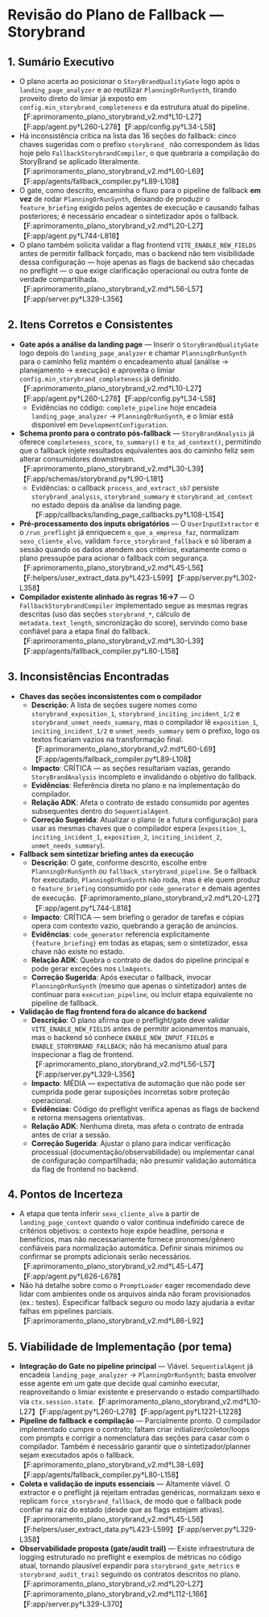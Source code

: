 # Revisão do Plano de Fallback — Storybrand

## 1. Sumário Executivo
- O plano acerta ao posicionar o `StoryBrandQualityGate` logo após o `landing_page_analyzer` e ao reutilizar `PlanningOrRunSynth`, tirando proveito direto do limiar já exposto em `config.min_storybrand_completeness` e da estrutura atual do pipeline.【F:aprimoramento_plano_storybrand_v2.md†L10-L27】【F:app/agent.py†L260-L278】【F:app/config.py†L34-L58】
- Há inconsistência crítica na lista das 16 seções do fallback: cinco chaves sugeridas com o prefixo `storybrand_` não correspondem às lidas hoje pelo `FallbackStorybrandCompiler`, o que quebraria a compilação do StoryBrand se aplicado literalmente.【F:aprimoramento_plano_storybrand_v2.md†L60-L69】【F:app/agents/fallback_compiler.py†L89-L108】
- O gate, como descrito, encaminha o fluxo para o pipeline de fallback **em vez** de rodar `PlanningOrRunSynth`, deixando de produzir o `feature_briefing` exigido pelos agentes de execução e causando falhas posteriores; é necessário encadear o sintetizador após o fallback.【F:aprimoramento_plano_storybrand_v2.md†L20-L27】【F:app/agent.py†L744-L818】
- O plano também solicita validar a flag frontend `VITE_ENABLE_NEW_FIELDS` antes de permitir fallback forçado, mas o backend não tem visibilidade dessa configuração — hoje apenas as flags de backend são checadas no preflight — o que exige clarificação operacional ou outra fonte de verdade compartilhada.【F:aprimoramento_plano_storybrand_v2.md†L56-L57】【F:app/server.py†L329-L356】

## 2. Itens Corretos e Consistentes
- **Gate após a análise da landing page** — Inserir o `StoryBrandQualityGate` logo depois do `landing_page_analyzer` e chamar `PlanningOrRunSynth` para o caminho feliz mantém o encadeamento atual (análise → planejamento → execução) e aproveita o limiar `config.min_storybrand_completeness` já definido.【F:aprimoramento_plano_storybrand_v2.md†L10-L27】【F:app/agent.py†L260-L278】【F:app/config.py†L34-L58】  
  - Evidências no código: `complete_pipeline` hoje encadeia `landing_page_analyzer` → `PlanningOrRunSynth`, e o limiar está disponível em `DevelopmentConfiguration`.
- **Schema pronto para o contrato pós-fallback** — `StoryBrandAnalysis` já oferece `completeness_score`, `to_summary()` e `to_ad_context()`, permitindo que o fallback injete resultados equivalentes aos do caminho feliz sem alterar consumidores downstream.【F:aprimoramento_plano_storybrand_v2.md†L30-L39】【F:app/schemas/storybrand.py†L90-L181】  
  - Evidências: o callback `process_and_extract_sb7` persiste `storybrand_analysis`, `storybrand_summary` e `storybrand_ad_context` no estado depois da análise da landing page.【F:app/callbacks/landing_page_callbacks.py†L108-L154】
- **Pré-processamento dos inputs obrigatórios** — O `UserInputExtractor` e o `/run_preflight` já enriquecem `o_que_a_empresa_faz`, normalizam `sexo_cliente_alvo`, validam `force_storybrand_fallback` e só liberam a sessão quando os dados atendem aos critérios, exatamente como o plano pressupõe para acionar o fallback com segurança.【F:aprimoramento_plano_storybrand_v2.md†L45-L56】【F:helpers/user_extract_data.py†L423-L599】【F:app/server.py†L302-L358】
- **Compilador existente alinhado às regras 16→7** — O `FallbackStorybrandCompiler` implementado segue as mesmas regras descritas (uso das seções `storybrand_*`, cálculo de `metadata.text_length`, sincronização do score), servindo como base confiável para a etapa final do fallback.【F:aprimoramento_plano_storybrand_v2.md†L30-L39】【F:app/agents/fallback_compiler.py†L80-L158】

## 3. Inconsistências Encontradas
- **Chaves das seções inconsistentes com o compilador**  
  - **Descrição**: A lista de seções sugere nomes como `storybrand_exposition_1`, `storybrand_inciting_incident_1/2` e `storybrand_unmet_needs_summary`, mas o compilador lê `exposition_1`, `inciting_incident_1/2` e `unmet_needs_summary` sem o prefixo, logo os textos ficariam vazios na transformação final.【F:aprimoramento_plano_storybrand_v2.md†L60-L69】【F:app/agents/fallback_compiler.py†L89-L108】  
  - **Impacto**: CRÍTICA — as seções resultariam vazias, gerando `StoryBrandAnalysis` incompleto e invalidando o objetivo do fallback.  
  - **Evidências**: Referência direta no plano e na implementação do compilador.  
  - **Relação ADK**: Afeta o contrato de estado consumido por agentes subsequentes dentro do `SequentialAgent`.  
  - **Correção Sugerida**: Atualizar o plano (e a futura configuração) para usar as mesmas chaves que o compilador espera (`exposition_1`, `inciting_incident_1`, `exposition_2`, `inciting_incident_2`, `unmet_needs_summary`).
- **Fallback sem sintetizar briefing antes da execução**  
  - **Descrição**: O gate, conforme descrito, escolhe entre `PlanningOrRunSynth` *ou* `fallback_storybrand_pipeline`. Se o fallback for executado, `PlanningOrRunSynth` não roda, mas é ele quem produz o `feature_briefing` consumido por `code_generator` e demais agentes de execução.【F:aprimoramento_plano_storybrand_v2.md†L20-L27】【F:app/agent.py†L744-L818】  
  - **Impacto**: CRÍTICA — sem briefing o gerador de tarefas e cópias opera com contexto vazio, quebrando a geração de anúncios.  
  - **Evidências**: `code_generator` referencia explicitamente `{feature_briefing}` em todas as etapas; sem o sintetizador, essa chave não existe no estado.  
  - **Relação ADK**: Quebra o contrato de dados do pipeline principal e pode gerar exceções nos `LlmAgents`.  
  - **Correção Sugerida**: Após executar o fallback, invocar `PlanningOrRunSynth` (mesmo que apenas o sintetizador) antes de continuar para `execution_pipeline`, ou incluir etapa equivalente no pipeline de fallback.
- **Validação de flag frontend fora do alcance do backend**  
  - **Descrição**: O plano afirma que o preflight/gate deve validar `VITE_ENABLE_NEW_FIELDS` antes de permitir acionamentos manuais, mas o backend só conhece `ENABLE_NEW_INPUT_FIELDS` e `ENABLE_STORYBRAND_FALLBACK`; não há mecanismo atual para inspecionar a flag de frontend.【F:aprimoramento_plano_storybrand_v2.md†L56-L57】【F:app/server.py†L329-L356】  
  - **Impacto**: MÉDIA — expectativa de automação que não pode ser cumprida pode gerar suposições incorretas sobre proteção operacional.  
  - **Evidências**: Código do preflight verifica apenas as flags de backend e retorna mensagens orientativas.  
  - **Relação ADK**: Nenhuma direta, mas afeta o contrato de entrada antes de criar a sessão.  
  - **Correção Sugerida**: Ajustar o plano para indicar verificação processual (documentação/observabilidade) ou implementar canal de configuração compartilhada; não presumir validação automática da flag de frontend no backend.

## 4. Pontos de Incerteza
- A etapa que tenta inferir `sexo_cliente_alvo` a partir de `landing_page_context` quando o valor continua indefinido carece de critérios objetivos: o contexto hoje expõe headline, persona e benefícios, mas não necessariamente fornece pronomes/gênero confiáveis para normalização automática. Definir sinais mínimos ou confirmar se prompts adicionais serão necessários.【F:aprimoramento_plano_storybrand_v2.md†L45-L47】【F:app/agent.py†L626-L678】
- Não há detalhe sobre como o `PromptLoader` eager recomendado deve lidar com ambientes onde os arquivos ainda não foram provisionados (ex.: testes). Especificar fallback seguro ou modo lazy ajudaria a evitar falhas em pipelines parciais.【F:aprimoramento_plano_storybrand_v2.md†L86-L92】

## 5. Viabilidade de Implementação (por tema)
- **Integração do Gate no pipeline principal** — Viável. `SequentialAgent` já encadeia `landing_page_analyzer` → `PlanningOrRunSynth`; basta envolver esse agente em um gate que decide qual caminho executar, reaproveitando o limiar existente e preservando o estado compartilhado via `ctx.session.state`.【F:aprimoramento_plano_storybrand_v2.md†L10-L27】【F:app/agent.py†L260-L278】【F:app/agent.py†L1221-L1228】
- **Pipeline de fallback e compilação** — Parcialmente pronto. O compilador implementado cumpre o contrato; faltam criar initializer/coletor/loops com prompts e corrigir a nomenclatura das seções para casar com o compilador. Também é necessário garantir que o sintetizador/planner sejam executados após o fallback.【F:aprimoramento_plano_storybrand_v2.md†L38-L69】【F:app/agents/fallback_compiler.py†L80-L158】
- **Coleta e validação de inputs essenciais** — Altamente viável. O extractor e o preflight já rejeitam entradas genéricas, normalizam sexo e replicam `force_storybrand_fallback`, de modo que o fallback pode confiar na raiz do estado (desde que as flags estejam ativas).【F:aprimoramento_plano_storybrand_v2.md†L45-L56】【F:helpers/user_extract_data.py†L423-L599】【F:app/server.py†L329-L358】
- **Observabilidade proposta (gate/audit trail)** — Existe infraestrutura de logging estruturado no preflight e exemplos de métricas no código atual, tornando plausível expandir para `storybrand_gate_metrics` e `storybrand_audit_trail` seguindo os contratos descritos no plano.【F:aprimoramento_plano_storybrand_v2.md†L20-L27】【F:aprimoramento_plano_storybrand_v2.md†L112-L166】【F:app/server.py†L329-L370】
